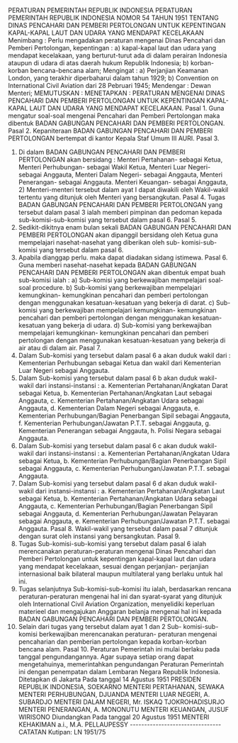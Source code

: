 PERATURAN PEMERINTAH REPUBLIK INDONESIA PERATURAN PEMERINTAH REPUBLIK INDONESIA NOMOR 54 TAHUN 1951 TENTANG DINAS PENCAHARI DAN PEMBERI PERTOLONGAN UNTUK KEPENTINGAN KAPAL-KAPAL LAUT DAN UDARA YANG MENDAPAT KECELAKAAN
Menimbang :
 Perlu mengadakan peraturan mengenai Dinas Pencahari dan Pemberi Pertolongan, kepentingan : a) kapal-kapal laut dan udara yang mendapat kecelakaan, yang berturut-turut ada di dalam perairan Indonesia ataupun di udara di atas daerah hukum Republik Indonesia; b) korban-korban bencana-bencana alam;
Mengingat :
 a) Perjanjian Keamanan London, yang terakhir diperbaharui dalam tahun 1929; b) Convention on International Civil Aviation dari 28 Pebruari 1945; Mendengar : Dewan Menteri;
MEMUTUSKAN :
 MENETAPKAN : PERATURAN MENGENAI DINAS PENCAHARI DAN PEMBERI PERTOLONGAN UNTUK KEPENTINGAN KAPAL-KAPAL LAUT DAN UDARA YANG MENDAPAT KECELAKAAN. Pasal 1. Guna mengatur soal-soal mengenai Pencahari dan Pemberi Pertolongan maka dibentuk BADAN GABUNGAN PENCAHARI DAN PEMBERI PERTOLONGAN. Pasal 2. Kepaniteraan BADAN GABUNGAN PENCAHARI DAN PEMBERI PERTOLONGAN bertempat di kantor Kepala Staf Umum III AURI. Pasal 3.
1) Di dalam BADAN GABUNGAN PENCAHARI DAN PEMBERI PERTOLONGAN akan bersidang : Menteri Pertahanan- sebagai Ketua, Menteri Perhubungan- sebagai Wakil Ketua, Menteri Luar Negeri- sebagai Anggauta, Menteri Dalam Negeri- sebagai Anggauta, Menteri Penerangan- sebagai Anggauta. Menteri Keuangan- sebagai Anggauta, 2) Menteri-menteri tersebut dalam ayat I dapat diwakili oleh Wakil-wakil tertentu yang ditunjuk oleh Menteri yang bersangkutan. Pasal 4. Tugas BADAN GABUNGAN PENCAHARI DAN PEMBERI PERTOLONGAN yang tersebut dalam pasal 3 ialah memberi pimpinan dan pedoman kepada sub-komisi-sub-komisi yang tersebut dalam pasal 6. Pasal 5.
1) Sedikit-dikitnya enam bulan sekali BADAN GABUNGAN PENCAHARI DAN PEMBERI PERTOLONGAN akan dipanggil bersidang oleh Ketua guna mempelajari nasehat-nasehat yang diberikan oleh sub- komisi-sub-komisi yang tersebut dalam pasal 6.
2) Apabila dianggap perlu. maka dapat diadakan sidang istimewa. Pasal 6. Guna memberi nasehat-nasehat kepada BADAN GABUNGAN PENCAHARI DAN PEMBERI PERTOLONGAN akan dibentuk empat buah sub-komisi ialah : a) Sub-komisi yang berkewajiban mempelajari soal-soal procedure. b) Sub-komisi yang berkewajiban mempelajari kemungkinan- kemungkinan pencahari dan pemberi pertolongan dengan menggunakan kesatuan-kesatuan yang bekerja di darat. c) Sub-komisi yang berkewajiban mempelajari kemungkinan- kemungkinan pencahari dan pemberi pertolongan dengan menggunakan kesatuan-kesatuan yang bekerja di udara. d) Sub-komisi yang berkewajiban mempelajari kemungkinan- kemungkinan pencahari dan pemberi pertolongan dengan menggunakan kesatuan-kesatuan yang bekerja di air atau di dalam air. Pasal 7.
1) Dalam Sub-komisi yang tersebut dalam pasal 6 a akan duduk wakil dari : Kementerian Perhubungan sebagai Ketua dan wakil dari Kementerian Luar Negeri sebagai Anggauta.
2) Dalam Sub-komisi yang tersebut dalam pasal 6 b akan duduk wakil-wakil dari instansi-instansi :
a. Kementerian Pertahanan/Angkatan Darat sebagai Ketua, b. Kementerian Pertahanan/Angkatan Laut sebagai Anggauta, c. Kementerian Pertahanan/Angkatan Udara sebagai Anggauta, d. Kementerian Dalam Negeri sebagai Anggauta, e. Kementerian Perhubungan/Bagian Penerbangan Sipil sebagai Anggauta, f. Kementerian Perhubungan/Jawatan P.T.T. sebagai Anggauta, g. Kementerian Penerangan sebagai Anggauta, h. Polisi Negara sebagai Anggauta.
3) Dalam Sub-komisi yang tersebut dalam pasal 6 c akan duduk wakil-wakil dari instansi-instansi :
a. Kementerian Pertahanan/Angkatan Udara sebagai Ketua, b. Kementerian Perhubungan/Bagian Penerbangan Sipil sebagai Anggauta, c. Kementerian Perhubungan/Jawatan P.T.T. sebagai Anggauta.
4) Dalam Sub-komisi yang tersebut dalam pasal 6 d akan duduk wakil-wakil dari instansi-instansi :
a. Kementerian Pertahanan/Angkatan Laut sebagai Ketua, b. Kementerian Pertahanan/Angkatan Udara sebagai Anggauta, c. Kementerian Perhubungan/Bagian Penerbangan Sipil sebagai Anggauta, d. Kementerian Perhubungan/Jawatan Pelayaran sebagai Anggauta, e. Kementerian Perhubungan/Jawatan P.T.T. sebagai Anggauta. Pasal 8. Wakil-wakil yang tersebut dalam pasal 7 ditunjuk dengan surat oleh instansi yang bersangkutan. Pasal 9.
1) Tugas Sub-komisi-sub-komisi yang tersebut dalam pasal 6 ialah merencanakan peraturan-peraturan mengenai Dinas Pencahari dan Pemberi Pertolongan untuk kepentingan kapal-kapal laut dan udara yang mendapat kecelakaan, sesuai dengan perjanjian- perjanjian internasional baik bilateral maupun multilateral yang berlaku untuk hal ini.
2) Tugas selanjutnya Sub-komisi-sub-komisi itu ialah, berdasarkan rencana peraturan-peraturan mengenai hal ini dan syarat-syarat yang ditunjuk oleh International Civil Aviation Organization, menyelidiki keperluan materieel dan mengajukan Anggaran belanja mengenai hal ini kepada BADAN GABUNGAN PENCAHARI DAN PEMBERI PERTOLONGAN.
3) Selain dari tugas yang tersebut dalam ayat 1 dan 2 Sub- komisi-sub-komisi berkewajiban merencanakan peraturan- peraturan mengenai pencaharian dan pemberian pertolongan kepada korban-korban bencana alam. Pasal 10. Peraturan Pemerintah ini mulai berlaku pada tanggal pengundangannya. Agar supaya setiap orang dapat mengetahuinya, memerintahkan pengundangan Peraturan Pemerintah ini dengan penempatan dalam Lembaran Negara Republik Indonesia. Ditetapkan di Jakarta Pada tanggal 14 Agustus 1951 PRESIDEN REPUBLIK INDONESIA, SOEKARNO MENTERI PERTAHANAN, SEWAKA MENTERI PERHUBUNGAN, DJUANDA MENTERI LUAR NEGERI, A. SUBARDJO MENTERI DALAM NEGERI, Mr. ISKAQ TJOKROHADISURJO MENTERI PENERANGAN, A. MONONUTU MENTERI KEUANGAN, JUSUF WIRISONO Diundangkan Pada tanggal 20 Agustus 1951 MENTERI KEHAKIMAN a.i., M.A. PELLAUPESSY -------------------------------- CATATAN Kutipan: LN 1951/75